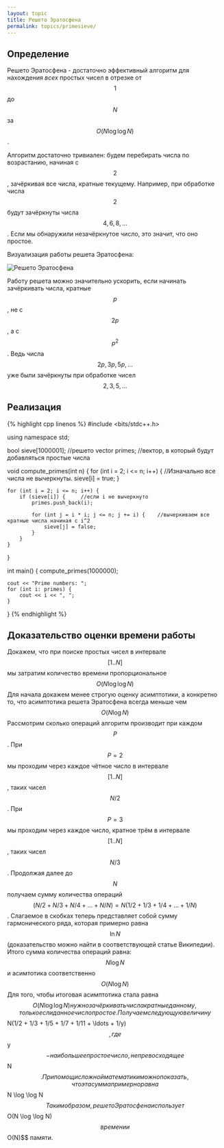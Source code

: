 ```yaml
---
layout: topic
title: Решето Эратосфена
permalink: topics/primesieve/
---
```


## Определение

Решето Эратосфена - достаточно эффективный алгоритм для нахождения
*всех* простых чисел в отрезке от $$1$$ до $$N$$ за $$O(N \log \log N)$$.

Алгоритм достаточно тривиален: будем перебирать числа по возрастанию,
начиная с $$2$$, зачёркивая все числа, кратные текущему. Например, при обработке
числа $$2$$ будут зачёркнуты числа $$4, 6, 8, \ldots$$. Если мы обнаружили
незачёркнутое число, это значит, что оно простое.

Визуализация работы решета Эратосфена:

![Решето Эратосфена](eratosthenes.gif)

Работу решета можно значительно ускорить, если начинать зачёркивать
числа, кратные $$p$$, не с $$2p$$, а с $$p^2$$. Ведь числа $$2p, 3p, 5p, \ldots$$ уже
были зачёркнуты при обработке чисел $$2, 3, 5, \ldots$$

## Реализация

{% highlight cpp linenos %}
#include <bits/stdc++.h>

using namespace std;

bool sieve[1000001];    //решето
vector<int> primes;     //вектор, в который будут добавляться простые числа

void compute_primes(int n) {
    for (int i = 2; i <= n; i++) {   //Изначально все числа не вычеркнуты.
        sieve[i] = true;
    }

    for (int i = 2; i <= n; i++) {
        if (sieve[i]) {     //если i не вычеркнуто
            primes.push_back(i);

            for (int j = i * i; j <= n; j += i) {    //вычеркиваем все кратные числа начиная с i^2
                sieve[j] = false;
            }
        }
    }
}

int main() {
    compute_primes(1000000);

    cout << "Prime numbers: ";
    for (int i: primes) {
        cout << i << ", ";
    }
}
{% endhighlight %}

## Доказательство оценки времени работы

Докажем, что при поиске простых чисел в интервале $$[1..N]$$ мы затратим количество времени пропорциональное $$O(N \log \log N)$$
Для начала докажем менее строгую оценку асимптотики, а конкретно то, что асимптотика решета Эратосфена всегда меньше чем $$O(N \log N)$$
Рассмотрим сколько операций алгоритм производит при каждом $$P$$.
При $$P = 2$$ мы проходим через каждое чётное число в интервале $$[1..N]$$, таких чисел $$N/2$$.
При $$P = 3$$ мы проходим через каждое число, кратное трём в интервале $$[1..N]$$, таких чисел $$N/3$$.
Продолжая далее до $$N$$ получаем сумму количества операций 
$$(N/2 + N/3 + N/4 + \ldots + N/N) = N(1/2 + 1/3 + 1/4 + \ldots + 1/N)$$. Слагаемое в скобках теперь представляет собой сумму гармонического ряда, которая примерно равна $$\ln N$$(доказательство можно найти в соответствующей статье Википедии).
Итого сумма количества операций равна: $$N \log N$$ и асимтотика соответственно $$O(N \log N)$$
Для того, чтобы итоговая асимптотика стала равна $$ O(N \log \log N) нужно зачёркивать числа кратные данному, только если данное число простое. Получаем следующую величину $$N(1/2 + 1/3 + 1/5 + 1/7 + 1/11 +  \ldots + 1/y)$$, где $$y$$ - наибольшее простое число, не превосходящее $$N$$. При помощи сложной математики можно показать, что эта сумма примерно равна $$N \log \log N$$  
Таким образом, решето Эратосфена использует $$O(N \log \log N)$$ времени и $$O(N)$$ памяти.
